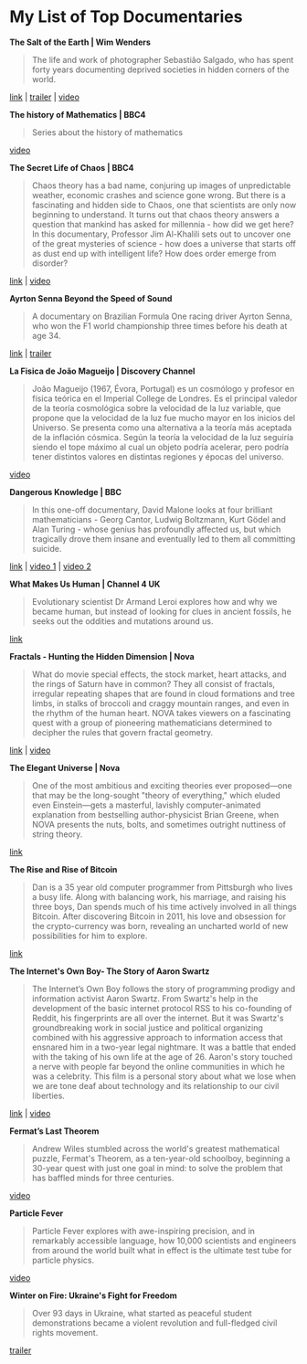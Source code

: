 # My List of Top Documentaries

**The Salt of the Earth | Wim Wenders**
> The life and work of photographer Sebastião Salgado, who has spent forty years documenting deprived societies in hidden corners of the world.

[link](http://www.imdb.com/title/tt3674140/) | 
[trailer](https://www.youtube.com/watch?v=OivMlWXtWpY) | 
[video](http://peliculasio.com/the-salt-of-the-earth)

**The history of Mathematics | BBC4**
> Series about the history of mathematics

[video](http://www.dnatube.com/video/6534/The-History-of-Mathematics--BBC-doc-part1)

**The Secret Life of Chaos | BBC4**
> Chaos theory has a bad name, conjuring up images of unpredictable weather, economic crashes and science gone wrong. But there is a fascinating and hidden side to Chaos, one that scientists are only now beginning to understand. It turns out that chaos theory answers a question that mankind has asked for millennia - how did we get here? In this documentary, Professor Jim Al-Khalili sets out to uncover one of the great mysteries of science - how does a universe that starts off as dust end up with intelligent life? How does order emerge from disorder?

[link](http://www.bbc.co.uk/programmes/b00pv1c3) | [video](http://www.dailymotion.com/video/xv1j0n_the-secret-life-of-chaos_shortfilms)

**Ayrton Senna Beyond the Speed of Sound**
> A documentary on Brazilian Formula One racing driver Ayrton Senna, who won the F1 world championship three times before his death at age 34.

[link](http://www.imdb.com/title/tt1424432/) | [trailer](https://www.youtube.com/watch?v=tvn3GApQf4w)

**La Fisica de João Magueijo | Discovery Channel**
> João Magueijo (1967, Évora, Portugal) es un cosmólogo y profesor en física teórica en el Imperial College de Londres. Es el principal valedor de la teoría cosmológica sobre la velocidad de la luz variable, que propone que la velocidad de la luz fue mucho mayor en los inicios del Universo. Se presenta como una alternativa a la teoría más aceptada de la inflación cósmica. Según la teoría la velocidad de la luz seguiría siendo el tope máximo al cual un objeto podría acelerar, pero podría tener distintos valores en distintas regiones y épocas del universo.

[video](http://www.dailymotion.com/video/xr8n0v_discovery-la-fisica-de-joao-magueijo_tech)

**Dangerous Knowledge | BBC**
> In this one-off documentary, David Malone looks at four brilliant mathematicians - Georg Cantor, Ludwig Boltzmann, Kurt Gödel and Alan Turing - whose genius has profoundly affected us, but which tragically drove them insane and eventually led to them all committing suicide.

[link](http://www.imdb.com/title/tt1520274/) | [video 1](https://vimeo.com/30482156) | [video 2](https://vimeo.com/30641992)

**What Makes Us Human | Channel 4 UK**
> Evolutionary scientist Dr Armand Leroi explores how and why we became human, but instead of looking for clues in ancient fossils, he seeks out the oddities and mutations around us.

[link](http://www.channel4.com/programmes/what-makes-us-human/episode-guide)

**Fractals - Hunting the Hidden Dimension | Nova**
> What do movie special effects, the stock market, heart attacks, and the rings of Saturn have in common? They all consist of fractals, irregular repeating shapes that are found in cloud formations and tree limbs, in stalks of broccoli and craggy mountain ranges, and even in the rhythm of the human heart. NOVA takes viewers on a fascinating quest with a group of pioneering mathematicians determined to decipher the rules that govern fractal geometry.

[link](http://www.pbs.org/wgbh/nova/physics/hunting-hidden-dimension.html) | [video](https://www.youtube.com/watch?v=s65DSz78jW4)

**The Elegant Universe | Nova**
> One of the most ambitious and exciting theories ever proposed—one that may be the long-sought "theory of everything," which eluded even Einstein—gets a masterful, lavishly computer-animated explanation from bestselling author-physicist Brian Greene, when NOVA presents the nuts, bolts, and sometimes outright nuttiness of string theory.

[link](http://www.pbs.org/wgbh/nova/physics/elegant-universe.html)

**The Rise and Rise of Bitcoin**
> Dan is a 35 year old computer programmer from Pittsburgh who lives a busy life. Along with balancing work, his marriage, and raising his three boys, Dan spends much of his time actively involved in all things Bitcoin. After discovering Bitcoin in 2011, his love and obsession for the crypto-currency was born, revealing an uncharted world of new possibilities for him to explore.

[link](http://bitcoindoc.com/)

**The Internet's Own Boy- The Story of Aaron Swartz**
> The Internet’s Own Boy follows the story of programming prodigy and information activist Aaron Swartz. From Swartz's help in the development of the basic internet protocol RSS to his co-founding of Reddit, his fingerprints are all over the internet. But it was Swartz's groundbreaking work in social justice and political organizing combined with his aggressive approach to information access that ensnared him in a two-year legal nightmare. It was a battle that ended with the taking of his own life at the age of 26. Aaron's story touched a nerve with people far beyond the online communities in which he was a celebrity. This film is a personal story about what we lose when we are tone deaf about technology and its relationship to our civil liberties.

[link](http://www.takepart.com/internets-own-boy) | [video](https://www.youtube.com/watch?v=vXr-2hwTk58)

**Fermat’s Last Theorem**
> Andrew Wiles stumbled across the world's greatest mathematical puzzle, Fermat's Theorem, as a ten-year-old schoolboy, beginning a 30-year quest with just one goal in mind: to solve the problem that has baffled minds for three centuries.

[video](https://vimeo.com/184722729)

**Particle Fever**
> Particle Fever explores with awe-inspiring precision, and in remarkably accessible language, how 10,000 scientists and engineers from around the world built what in effect is the ultimate test tube for particle physics.

[video](https://www.youtube.com/watch?v=akCJc7K3DUU)

**Winter on Fire: Ukraine's Fight for Freedom**
> Over 93 days in Ukraine, what started as peaceful student demonstrations became a violent revolution and full-fledged civil rights movement.

[trailer](https://www.youtube.com/watch?v=RibAQHeDia8)
